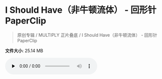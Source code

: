 # I Should Have（非牛顿流体） - 回形针PaperClip

> 原创专辑 / MULTIPLY 正片叠底 / I Should Have（非牛顿流体） - 回形针PaperClip

**文件大小**: 25.14 MB

<audio preload="none" controls><source src="https://file.hsyhx.top/video/原创专辑/MULTIPLY 正片叠底/I Should Have（非牛顿流体） - 回形针PaperClip.flac" type="audio/mpeg">🤔 您的浏览器不支持此音频格式</audio>